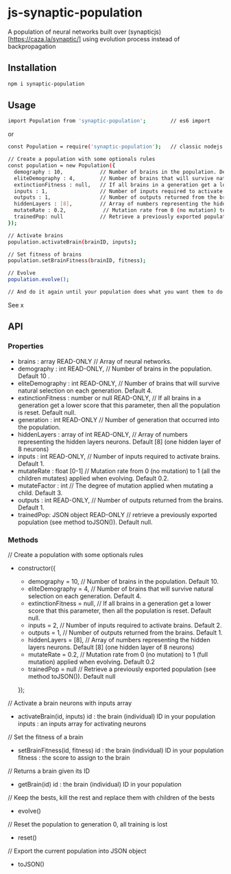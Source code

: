 # js-synaptic-population

A population of neural networks built over (synapticjs)[https://caza.la/synaptic/] using evolution process instead of backpropagation


## Installation

```bash
npm i synaptic-population
```

## Usage

```bash
import Population from 'synaptic-population';        // es6 import
```

or

```bash
const Population = require('synaptic-population');   // classic nodejs require
```

```bash
// Create a population with some optionals rules
const population = new Population({
  demography : 10,            // Number of brains in the population. Default 10.
  eliteDemography : 4,        // Number of brains that will survive natural selection on each generation. Default 4.
  extinctionFitness : null,   // If all brains in a generation get a lower score that this parameter, then all the population is reset. Default null.
  inputs : 1,                 // Number of inputs required to activate brains. Default 2.
  outputs : 1,                // Number of outputs returned from the brains. Default 1.
  hiddenLayers : [8],         // Array of numbers representing the hidden layers neurons. Default [8] (one hidden layer of 8 neurons)
  mutateRate : 0.2,            // Mutation rate from 0 (no mutation) to 1 (full mutation) applied when evolving
  trainedPop: null            // Retrieve a previously exported population (see method toJSON())
});

// Activate brains
population.activateBrain(brainID, inputs);

// Set fitness of brains
population.setBrainFitness(brainID, fitness);

// Evolve
population.evolve();

// And do it again until your population does what you want them to do !
```

See x

## API

### Properties

- brains : array READ-ONLY                        // Array of neural networks.
- demography : int READ-ONLY,                     // Number of brains in the population. Default 10    .            
- eliteDemography : int READ-ONLY,                // Number of brains that will survive natural selection on each generation. Default 4.
- extinctionFitness : number or null READ-ONLY,   // If all brains in a generation get a lower score that this parameter, then all the population is reset. Default null.
- generation : int READ-ONLY                      // Number of generation that occurred into the population.
- hiddenLayers : array of int READ-ONLY,          // Array of numbers representing the hidden layers neurons. Default \[8] (one hidden layer of 8 neurons)
- inputs : int READ-ONLY,                         // Number of inputs required to activate brains. Default 1.
- mutateRate : float [0-1]                        // Mutation rate from 0 (no mutation) to 1 (all the children mutates) applied when evolving. Default 0.2.
- mutateFactor : int                              // The degree of mutation applied when mutating a child. Default 3.
- outputs : int READ-ONLY,                        // Number of outputs returned from the brains. Default 1.
- trainedPop: JSON object READ-ONLY               // retrieve a previously exported population (see method toJSON()). Default null.

### Methods

// Create a population with some optionals rules
- constructor({
    - demography = 10,            // Number of brains in the population. Default 10.
    - eliteDemography = 4,        // Number of brains that will survive natural selection on each generation. Default 4.
    - extinctionFitness = null,   // If all brains in a generation get a lower score that this parameter, then all the population is reset. Default null.
    - inputs = 2,                 // Number of inputs required to activate brains. Default 2.
    - outputs = 1,                // Number of outputs returned from the brains. Default 1.
    - hiddenLayers = [8],         // Array of numbers representing the hidden layers neurons. Default [8] (one hidden layer of 8 neurons)
    - mutateRate = 0.2,            // Mutation rate from 0 (no mutation) to 1 (full mutation) applied when evolving. Default 0.2
    - trainedPop = null            // Retrieve a previously exported population (see method toJSON()). Default null

  });

//  Activate a brain neurons with inputs array
- activateBrain(id, inputs)
  id : the brain (individual) ID in your population
  inputs : an inputs array for activating neurons

//  Set the fitness of a brain
- setBrainFitness(id, fitness)
    id : the brain (individual) ID in your population
    fitness : the score to assign to the brain

//  Returns a brain given its ID
- getBrain(id)
    id : the brain (individual) ID in your population

//  Keep the bests, kill the rest and replace them with children of the bests
- evolve()

// Reset the population to generation 0, all training is lost
- reset()

//  Export the current population into JSON object
- toJSON()
